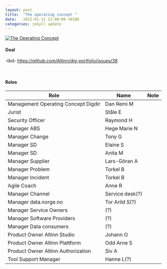 ```yaml
---
layout: post
title:  "The operating concept "
date:   2022-01-12 12:00:08 +0100
categories: jekyll update
---
```


[![The Operating Concept](/processes/assets/images/operating-concept.png)](/processes/assets/images/operating-concept.png)

#### Goal
-tbd- https://github.com/Altinn/dig-portfolio/issues/38

<br />

#### Roles

| Role | Name | Note |
| -- | -- | -- |
| Management Operating Concept Digdir | Dan Remi M |  |
| Jurist | Ståle E |  |
| Security Officer | Raymond H |  |
| Manager ABS | Hege Marie N |  |
| Manager Change | Tony G |  |
| Manager SD | Elaine S |  |
| Manager SD | Anita M |  |
| Manager Supplier | Lars-Göran A |  |
| Manager Problem | Torkel B |  |
| Manager Incident | Torkel B |  |
| Agile Coach | Anne R |  |
| Manager Channel | Service desk(?) |  |
| Manager data.norge.no | Tor Arild S(?) |  |
| Manager Service Owners | (?) |  |
| Manager Software Providers | (?) |  |
| Manager Data consumers | (?) |  |
| Product Owner Altinn Studio | Johann O |  |
| Product Owner Altinn Plattform | Odd Arne S |  |
| Product Owner Altinn Authorization | Siv A |  |
| Tool Support Manager | Hanne L(?) |  |

